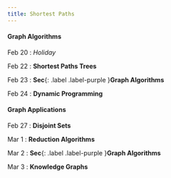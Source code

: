 ```yaml
---
title: Shortest Paths
---
```


#### Graph Algorithms

Feb 20
: *Holiday*

Feb 22
: **Shortest Paths Trees**

Feb 23
: **Sec**{: .label .label-purple }**Graph Algorithms**

Feb 24
: **Dynamic Programming**

#### Graph Applications

Feb 27
: **Disjoint Sets**

Mar 1
: **Reduction Algorithms**

Mar 2
: **Sec**{: .label .label-purple }**Graph Algorithms**

Mar 3
: **Knowledge Graphs**

